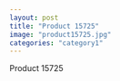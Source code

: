```yaml
---
layout: post
title: "Product 15725"
image: "product15725.jpg"
categories: "category1"
---
```

Product 15725

